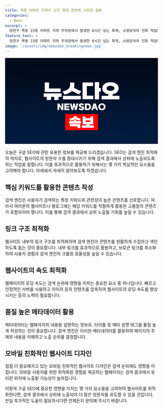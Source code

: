 ```yaml
---
title: 목동 아파트 지하서 오전 화재 현장에 소방관 출동
categories:
  - News
excerpt: >
  양천구 목동 23층 아파트 지하 주차장에서 발생한 8시간 넘는 화재, 소방당국의 진화 작업이 계속되고 있습니다. 오후 6시 18분, 소방관들이 건물로 향하고 있습니다.
feature_text: >
  양천구 목동 23층 아파트 지하 주차장에서 발생한 8시간 넘는 화재, 소방당국의 진화 작업이 계속되고 있습니다. 오후 6시 18분, 소방관들이 건물로 향하고 있습니다.
image: '/assets/img/newsdao_breakingnews.jpg'
---
```


<p><img src="/assets/img/newsdao_breakingnews.jpg" alt="koreaapp 속보" /></p>

<p>오늘은 구글 SEO에 관한 유용한 정보를 제공해 드리겠습니다. SEO는 검색 엔진 최적화의 약자로, 웹사이트의 방문자 수를 증대시키기 위해 검색 결과에서 상위에 노출되도록 하는 작업을 말합니다. 이를 효과적으로 활용하기 위해서는 몇 가지 핵심적인 요소들을 고려해야 합니다. 아래에서 자세히 알아보도록 하겠습니다.</p>

<h2 data-ke-size="size26">핵심 키워드를 활용한 콘텐츠 작성</h2>

<p data-ke-size="size16">검색 엔진은 사용자가 검색하는 특정 키워드와 관련성이 높은 콘텐츠를 선호합니다. 따라서 여러분의 웹사이트나 블로그에는 해당 키워드를 적절하게 활용한 고품질의 콘텐츠가 포함되어야 합니다. 이를 통해 검색 결과에서 상위 노출될 기회를 높일 수 있습니다.</p>

<h2 data-ke-size="size26">링크 구조 최적화</h2>

<p data-ke-size="size16">웹사이트 내부의 링크 구조를 최적화하여 검색 엔진이 콘텐츠를 원활하게 수집하고 색인하도록 돕는 것이 중요합니다. 내부 링크를 효과적으로 활용하고, 브로큰 링크를 최소화하여 사용자 경험과 검색 엔진의 크롤링 효율성을 높일 수 있습니다.</p>

<h2 data-ke-size="size26">웹사이트의 속도 최적화</h2>

<p data-ke-size="size16">웹페이지의 로딩 속도는 검색 순위에 영향을 미치는 중요한 요소 중 하나입니다. 빠르고 안정적인 서버를 사용하고 이미지 등의 컨텐츠를 압축하여 웹사이트의 로딩 속도를 향상시키는 등의 노력이 필요합니다.</p>

<h2 data-ke-size="size26">품질 높은 메타데이터 활용</h2>

<p data-ke-size="size16">메타데이터는 웹페이지의 내용을 설명하는 정보로, 타이틀 및 메타 설명 태그를 품질 높게 작성하는 것이 중요합니다. 검색 엔진은 이러한 메타데이터를 활용하여 페이지의 주제와 내용을 이해하고 노출 순위를 결정합니다.</p>

<h2 data-ke-size="size26">모바일 친화적인 웹사이트 디자인</h2>

<p data-ke-size="size16">점점 더 중요해지고 있는 모바일 친화적인 웹사이트 디자인은 검색 순위에도 영향을 미칩니다. 모바일 사용자를 위한 최적화된 경험을 제공하는 웹페이지는 검색 결과에서 유리한 위치에 노출될 가능성이 높아집니다.</p>

<p>이렇게 구글 SEO에 중요한 영향을 미치는 몇 가지 요소들을 고려하여 웹사이트를 최적화한다면, 검색 결과에서 상위에 노출되어 더 많은 방문자를 유도할 수 있을 것입니다. 만일 추가적인 도움이 필요하시다면 언제든지 문의해 주시기 바랍니다.</p>

